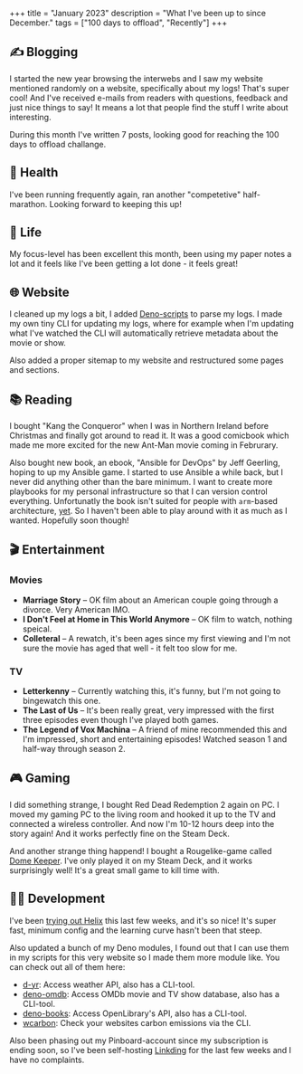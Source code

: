+++
title = "January 2023"
description = "What I've been up to since December."
tags = ["100 days to offload", "Recently"]
+++

## ✍️ Blogging

I started the new year browsing the interwebs and I saw my website mentioned
randomly on a website, specifically about my logs! That's super cool! And I've
received e-mails from readers with questions, feedback and just nice things to
say! It means a lot that people find the stuff I write about interesting.

During this month I've written 7 posts, looking good for reaching the 100 days
to offload challange.

## 💪 Health

I've been running frequently again, ran another "competetive" half-marathon.
Looking forward to keeping this up!

## 🌳 Life

My focus-level has been excellent this month, been using my paper notes a lot
and it feels like I've been getting a lot done - it feels great!

## 🌐 Website

I cleaned up my logs a bit, I added [Deno-scripts][deno_scripts] to parse my
logs. I made my own tiny CLI for updating my logs, where for example when I'm
updating what I've watched the CLI will automatically retrieve metadata about
the movie or show.

Also added a proper sitemap to my website and restructured some pages and
sections.

## 📚 Reading

I bought "Kang the Conqueror" when I was in Northern Ireland before Christmas
and finally got around to read it. It was a good comicbook which made me more
excited for the new Ant-Man movie coming in Februrary.

Also bought new book, an ebook, "Ansible for DevOps" by Jeff Geerling, hoping to
up my Ansible game. I started to use Ansible a while back, but I never did
anything other than the bare minimum. I want to create more playbooks for my
personal infrastructure so that I can version control everything. Unfortunatly
the book isn't suited for people with `arm`-based architecture,
[yet](https://github.com/geerlingguy/ansible-for-devops/issues/404#issue-915154424).
So I haven't been able to play around with it as much as I wanted. Hopefully
soon though!

## 🎬 Entertainment

### Movies

- **Marriage Story** – OK film about an American couple going through a divorce.
  Very American IMO.
- **I Don't Feel at Home in This World Anymore** – OK film to watch, nothing
  speical.
- **Colleteral** – A rewatch, it's been ages since my first viewing and I'm not
  sure the movie has aged that well - it felt too slow for me.

### TV

- **Letterkenny** – Currently watching this, it's funny, but I'm not going to
  bingewatch this one.
- **The Last of Us** – It's been really great, very impressed with the first
  three episodes even though I've played both games.
- **The Legend of Vox Machina** – A friend of mine recommended this and I'm
  impressed, short and entertaining episodes! Watched season 1 and half-way
  through season 2.

## 🎮 Gaming

I did something strange, I bought Red Dead Redemption 2 again on PC. I moved my
gaming PC to the living room and hooked it up to the TV and connected a wireless
controller. And now I'm 10-12 hours deep into the story again! And it works
perfectly fine on the Steam Deck.

And another strange thing happend! I bought a Rougelike-game called [Dome
Keeper][dome_keeper]. I've only played it on my Steam Deck, and it works
surprisingly well! It's a great small game to kill time with.

## 👨‍💻 Development

I've been [trying out Helix][trying_helix] this last few weeks, and it's so
nice! It's super fast, minimum config and the learning curve hasn't been that
steep.

Also updated a bunch of my Deno modules, I found out that I can use them in my
scripts for this very website so I made them more module like. You can check out
all of them here:

- [d-yr][dyr]: Access weather API, also has a CLI-tool.
- [deno-omdb][omdb]: Access OMDb movie and TV show database, also has a
  CLI-tool.
- [deno-books][deno_books]: Access OpenLibrary's API, also has a CLI-tool.
- [wcarbon][wcarbon]: Check your websites carbon emissions via the CLI.

Also been phasing out my Pinboard-account since my subscription is ending soon,
so I've been self-hosting [Linkding][linkding] for the last few weeks and I have
no complaints.

[deno_scripts]: https://git.sr.ht/~timharek/timharek.no/tree/main/item/scripts
[dome_keeper]: https://dome-keeper.com/
[trying_helix]: /blog/trying-helix
[dyr]: https://deno.land/x/dyr
[omdb]: https://deno.land/x/omdb
[deno_books]: https://deno.land/x/deno_books
[wcarbon]: https://deno.land/x/wcarbon
[linkding]: https://github.com/sissbruecker/linkding
